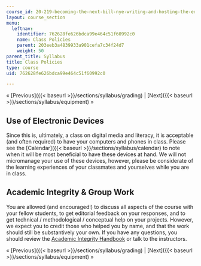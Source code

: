 ```yaml
---
course_id: 20-219-becoming-the-next-bill-nye-writing-and-hosting-the-educational-show-january-iap-2015
layout: course_section
menu:
  leftnav:
    identifier: 762628fe626bdca99e464c51f60992c0
    name: Class Policies
    parent: 203eeb3a4839933a901cefa7c34f24d7
    weight: 50
parent_title: Syllabus
title: Class Policies
type: course
uid: 762628fe626bdca99e464c51f60992c0

---
```


« [Previous]({{< baseurl >}}/sections/syllabus/grading) | [Next]({{< baseurl >}}/sections/syllabus/equipment) »

Use of Electronic Devices
-------------------------

Since this is, ultimately, a class on digital media and literacy, it is acceptable (and often required) to have your computers and phones in class. Please see the [Calendar]({{< baseurl >}}/sections/syllabus/calendar) to note when it will be most beneficial to have these devices at hand. We will not micromanage your use of these devices, however, please be considerate of the learning experiences of your classmates and yourselves while you are in class.

Academic Integrity & Group Work
-------------------------------

You are allowed (and encouraged!) to discuss all aspects of the course with your fellow students, to get editorial feedback on your responses, and to get technical / methodological / conceptual help on your projects. However, we expect you to credit those who helped you by name, and that the work should still be substantively your own. If you have any questions, you should review the [Academic Integrity Handbook](http://integrity.mit.edu) or talk to the instructors.

« [Previous]({{< baseurl >}}/sections/syllabus/grading) | [Next]({{< baseurl >}}/sections/syllabus/equipment) »
